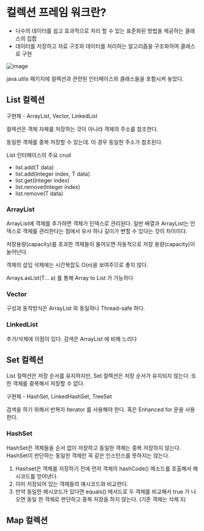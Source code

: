# 컬렉션 프레임 워크란?

- 다수의 데이터를 쉽고 효과적으로 처리 할 수 있는 표준화된 방법을 제공하는 클래스의 집합
- 데이터를 저장하고 자료 구조와 데이터를 처리하는 알고리즘을 구조화하여 클래스로 구현

![image](https://user-images.githubusercontent.com/69373314/191639200-f9cac9e0-9133-457c-8d24-1312d3fb89e7.png)

java.utils 패키지에 컬렉션과 관련된 인터페이스와 클래스들을 포함시켜 놓았다.

## List 컬렉션

구현체 - ArrayList, Vector, LinkedList

컬렉션은 객체 자체를 저장하는 것이 아니라 객체의 주소를 참조한다.

동일한 객체를 중복 저장할 수 있는데. 이 경우 동일한 주소가 참조된다.

List 인터페이스의 주요 crud
* list.add(T data)
* list.add(Integer index, T data)
* list.get(Integer index)
* list.remove(Integer index)
* list.remove(T data)

### ArrayList
ArrayList에 객체를 추가하면 객체가 인덱스로 관리된다. 일반 배열과 ArrayList는 
인덱스로 객체를 관리한다는 점에서 유사 하나 길이가 변할 수 있다는 것이 차이이다.

저장용량(capacity)를 초과한 객체들이 들어오면 자동적으로 저장 용량(capacity)이
늘어난다.

객체의 삽입 삭제에는 시간복잡도 O(n)을 보여주므로 좋지 않다.

Arrays.asList(T... a) 를 통해 Array to List 가 가능하다

### Vector
구성과 동작방식은 ArrayList 와 동일하나 Thread-safe 하다.

### LinkedList
추가/삭제에 이점이 있다. 검색은 ArrayList 에 비해 느리다

## Set 컬렉션
List 컬렉션은 저장 순서를 유지하지만, Set 컬렉션은 저장 순서가 유지되지 않는다.
또한 객체를 중복해서 저장할 수 없다.

구현체 - HashSet, LinkedHashSet, TreeSet

검색을 하기 위해서 반복자 Iterator 를 사용해야 한다. 혹은 Enhanced for 문을 사용한다.

### HashSet
HashSet은 객체들을 순서 없이 저장하고 동일한 객체는 중복 저장하지 않는다.
HashSet이 판단하는 동일한 객체란 꼭 같은 인스턴스를 뜻하지는 않는다.

1. Hashset은 객체를 저장하기 전에 먼저 객체의 hashCode() 메소드를 호출해서 해시코드를 얻어낸다.
2. 이미 저장되어 있는 객체들의 예시코드와 비교한다.
3. 만약 동일한 해시코드가 있다면 equals() 메서드로 두 객체를 비교해서 true 가 나오면
동일 한 객체로 판단하고 중복 저장을 하지 않는다. (기존 객체는 삭제 X)

## Map 컬렉션


